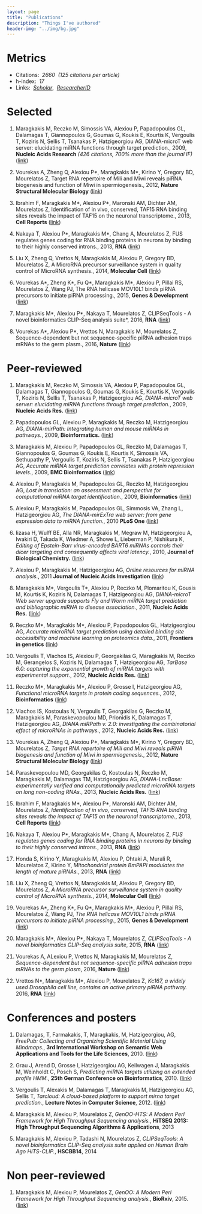 ```yaml
---
layout: page
title: "Publications"
description: "Things I've authored"
header-img: "../img/bg.jpg"
---
```


# Metrics

* Citations: &nbsp;*2660*  &nbsp;*(125 citations per article)*  
* h-index: &nbsp;*17*   
* Links: &nbsp;*[Scholar](https://scholar.google.com/citations?user=F3yZjVMAAAAJ)*, &nbsp;*[ResearcherID](http://www.researcherid.com/rid/F-5427-2010)*   

# Selected

1. Maragkakis M, Reczko M, Simossis VA, Alexiou P, Papadopoulos GL, Dalamagas T, Giannopoulos G, Goumas G, Koukis E, Kourtis K, Vergoulis T, Koziris N, Sellis T, Tsanakas P, Hatzigeorgiou AG, DIANA-microT web server: elucidating miRNA functions through target prediction., 2009, **Nucleic Acids Research** *(426 citations, 700% more than the journal IF)*
([link](http://nar.oxfordjournals.org/content/37/suppl_2/W273.abstract))

1. Vourekas A, Zheng Q, Alexiou P\*, Maragkakis M\*, Kirino Y, Gregory BD, Mourelatos Z, Target RNA repertoire of Mili and Miwi reveals piRNA biogenesis and function of Miwi in spermiogenesis., 2012, **Nature Structural Molecular Biology**
([link](http://www.nature.com/nsmb/journal/v19/n8/full/nsmb.2347.html))

1. Ibrahim F, Maragkakis M\*, Alexiou P\*, Maronski AM, Dichter AM, Mourelatos Z, Identification of in vivo, conserved, TAF15 RNA binding sites reveals the impact of TAF15 on the neuronal transcriptome., 2013, **Cell Reports**
([link](http://www.cell.com/cell-reports/abstract/S2211-1247(13)00028-4))

1. Nakaya T, Alexiou P\*, Maragkakis M\*, Chang A, Mourelatos Z, FUS regulates genes coding for RNA binding proteins in neurons by binding to their highly conserved introns., 2013, **RNA**
([link](http://rnajournal.cshlp.org/content/19/4/498.abstract))

1. Liu X, Zheng Q, Vrettos N, Maragkakis M, Alexiou P, Gregory BD, Mourelatos Z, A MicroRNA precursor surveillance system in quality control of MicroRNA synthesis., 2014, **Molecular Cell**
([link](http://www.cell.com/molecular-cell/abstract/S1097-2765(14)00610-8))

1. Vourekas A\*, Zheng K\*, Fu Q\*, Maragkakis M\*, Alexiou P, Pillai RS, Mourelatos Z, Wang PJ, The RNA helicase MOV10L1 binds piRNA precursors to initiate piRNA processing., 2015, **Genes & Development**
([link](http://genesdev.cshlp.org/content/early/2015/03/10/gad.254631.114))

1. Maragkakis M\*, Alexiou P\*, Nakaya T, Mourelatos Z, CLIPSeqTools - A novel bioinformatics CLIP-Seq analysis suite*, 2016, **RNA**
([link](http://rnajournal.cshlp.org/content/early/2015/11/17/rna.052167.115))

1. Vourekas A\*, Alexiou P\*, Vrettos N, Maragkakis M, Mourelatos Z, Sequence-dependent but not sequence-specific piRNA adhesion traps mRNAs to the germ plasm., 2016, **Nature**
([link](http://www.nature.com/nature/journal/v531/n7594/full/nature17150.html))

# Peer-reviewed

1.  Maragkakis M, Reczko M, Simossis VA, Alexiou P, Papadopoulos GL, Dalamagas
T, Giannopoulos G, Goumas G, Koukis E, Kourtis K, Vergoulis T, Koziris N,
Sellis T, Tsanakas P, Hatzigeorgiou AG, *DIANA-microT web server: elucidating
miRNA functions through target prediction.*, 2009, **Nucleic Acids Res.**
([link](http://nar.oxfordjournals.org/content/37/suppl_2/W273.abstract))

1.  Papadopoulos GL, Alexiou P, Maragkakis M, Reczko M, Hatzigeorgiou AG,
*DIANA-mirPath: Integrating human and mouse miRNAs in pathways.*, 2009,
**Bioinformatics.**
([link](http://bioinformatics.oxfordjournals.org/content/25/15/1991.abstract))

1.  Maragkakis M, Alexiou P, Papadopoulos GL, Reczko M, Dalamagas T,
Giannopoulos G, Goumas G, Koukis E, Kourtis K, Simossis VA, Sethupathy P,
Vergoulis T, Koziris N, Sellis T, Tsanakas P, Hatzigeorgiou AG, *Accurate
miRNA target prediction correlates with protein repression levels.*, 2009, **BMC
Bioinformatics**
([link](http://bmcbioinformatics.biomedcentral.com/articles/10.1186/1471-2105-10-295))

1.  Alexiou P, Maragkakis M, Papadopoulos GL, Reczko M, Hatzigeorgiou AG,
*Lost in translation: an assessment and perspective for computational miRNA
target identification.*, 2009, **Bioinformatics**
([link](http://bioinformatics.oxfordjournals.org/content/25/23/3049.abstract))

1.  Alexiou P, Maragkakis M, Papadopoulos GL, Simmosis VA, Zhang L,
Hatzigeorgiou AG, *The DIANA-mirExTra web server: from gene expression data
to miRNA function.*, 2010 **PLoS One**
([link](http://journals.plos.org/plosone/article?id=10.1371/journal.pone.0009171))

1.  Iizasa H, Wulff BE, Alla NR, Maragkakis M, Megraw M, Hatzigeorgiou A,
Iwakiri D, Takada K, Wiedmer A, Showe L, Lieberman P, Nishikura K, *Editing
of Epstein-Barr virus-encoded BART6 miRNAs controls their dicer targeting and
consequently affects viral latency.*, 2010, **Journal of Biological Chemistry.**
([link](http://www.jbc.org/content/285/43/33358.abstract))

1.  Alexiou P, Maragkakis M, Hatzigeorgiou AG, *Online resources for miRNA
analysis.*, 2011 **Journal of Nucleic Acids Investigation**
([link](http://www.pagepress.org/journals/index.php/jnai/article/view/jnai.2011.e4))

1.  Maragkakis M\*, Vergoulis T\*, Alexiou P, Reczko M, Plomaritou K, Gousis M,
Kourtis K, Koziris N, Dalamagas T, Hatzigeorgiou AG, *DIANA-microT Web server
upgrade supports Fly and Worm miRNA target prediction and bibliographic miRNA
to disease association.*, 2011, **Nucleic Acids Res.**
([link](http://nar.oxfordjournals.org/content/39/suppl_2/W145.abstract))


1.  Reczko M\*, Maragkakis M\*, Alexiou P, Papadopoulos GL, Hatzigeorgiou AG,
*Accurate microRNA target prediction using detailed binding site accessibility
and machine learning on proteomics data.*, 2011, **Frontiers in genetics**
([link](http://journal.frontiersin.org/article/10.3389/fgene.2011.00103/abstract))

1.  Vergoulis T, Vlachos IS, Alexiou P, Georgakilas G, Maragkakis M, Reczko M,
Gerangelos S, Koziris N, Dalamagas T, Hatzigeorgiou AG, *TarBase 6.0:
capturing the exponential growth of miRNA targets with experimental support.*,
 2012, **Nucleic Acids Res.**
([link](http://nar.oxfordjournals.org/content/40/D1/D222.abstract))

1.  Reczko M\*, Maragkakis M\*, Alexiou P, Grosse I, Hatzigeorgiou AG, *Functional
microRNA targets in protein coding sequences.*, 2012, **Bioinformatics**
([link](http://bioinformatics.oxfordjournals.org/content/28/6/771.abstract))

1.  Vlachos IS, Kostoulas N, Vergoulis T, Georgakilas G, Reczko M, Maragkakis
M, Paraskevopoulou MD, Prionidis K, Dalamagas T, Hatzigeorgiou AG, *DIANA
miRPath v. 2.0: investigating the combinatorial effect of microRNAs in
pathways.*, 2012, **Nucleic Acids Res.**
([link](http://nar.oxfordjournals.org/content/40/W1/W498.abstract))

1.  Vourekas A, Zheng Q, Alexiou P\*, Maragkakis M\*, Kirino Y, Gregory BD,
Mourelatos Z, *Target RNA repertoire of Mili and Miwi reveals piRNA
biogenesis and function of Miwi in spermiogenesis.*, 2012, **Nature Structural Molecular Biology**
([link](http://www.nature.com/nsmb/journal/v19/n8/full/nsmb.2347.html))

1.  Paraskevopoulou MD, Georgakilas G, Kostoulas N, Reczko M, Maragkakis M,
Dalamagas TM, Hatzigeorgiou AG, *DIANA-LncBase: experimentally verified and
computationally predicted microRNA targets on long non-coding RNAs.*, 2013,
**Nucleic Acids Res.**
([link](http://nar.oxfordjournals.org/content/41/D1/D239.abstract))

1.  Ibrahim F, Maragkakis M\*, Alexiou P\*, Maronski AM, Dichter AM, Mourelatos Z,
*Identification of in vivo, conserved, TAF15 RNA binding sites reveals the
impact of TAF15 on the neuronal transcriptome.*, 2013, **Cell Reports**
([link](http://www.cell.com/cell-reports/abstract/S2211-1247(13)00028-4))

1.  Nakaya T, Alexiou P\*, Maragkakis M\*, Chang A, Mourelatos Z, *FUS regulates
genes coding for RNA binding proteins in neurons by binding to their highly
conserved introns.*, 2013, **RNA**
([link](http://rnajournal.cshlp.org/content/19/4/498.abstract))

1.  Honda S, Kirino Y, Maragkakis M, Alexiou P, Ohtaki A, Murali R, Mourelatos
Z, Kirino Y, *Mitochondrial protein BmPAPI modulates the length of mature
piRNAs.*, 2013, **RNA**
([link](http://rnajournal.cshlp.org/content/19/10/1405.abstract))

1.  Liu X, Zheng Q, Vrettos N, Maragkakis M, Alexiou P, Gregory BD, Mourelatos
Z, *A MicroRNA precursor surveillance system in quality control of MicroRNA
synthesis.*, 2014, **Molecular Cell**
([link](http://www.cell.com/molecular-cell/abstract/S1097-2765(14)00610-8))

1.  Vourekas A\*, Zheng K\*, Fu Q\*, Maragkakis M\*, Alexiou P, Pillai RS,
Mourelatos Z, Wang PJ, *The RNA helicase MOV10L1 binds piRNA precursors to
initiate piRNA processing.*, 2015, **Genes & Development**
([link](http://genesdev.cshlp.org/content/early/2015/03/10/gad.254631.114))

1.  Maragkakis M\*, Alexiou P\*, Nakaya T, Mourelatos Z, *CLIPSeqTools - A novel
bioinformatics CLIP-Seq analysis suite*, 2015, **RNA**
([link](http://rnajournal.cshlp.org/content/early/2015/11/17/rna.052167.115))

1.  Vourekas A, ALexiou P, Vrettos N, Maragkakis M, Mourelatos Z,
*Sequence-dependent but not sequence-specific piRNA adhesion traps mRNAs to
the germ plasm*, 2016, **Nature**
([link](http://www.nature.com/nature/journal/v531/n7594/full/nature17150.html))

1. Vrettos N\*, Maragkakis M\*, Alexiou P, Mourelatos Z, *Kc167, a widely used
Drosophila cell line, contains an active primary piRNA pathway.* 2016, **RNA**
([link](http://rnajournal.cshlp.org/content/early/2016/10/27/rna.059139.116.abstract))

# Conferences and posters

1.  Dalamagas, T, Farmakakis, T, Maragkakis, M, Hatzigeorgiou, AG, *FreePub:
Collecting and Organizing Scientific Material Using Mindmaps.*, **3rd
International Workshop on Semantic Web Applications and Tools for the Life
Sciences**, 2010.
([link](http://ceur-ws.org/Vol-698/paper11.pdf))

1.  Grau J, Arend D, Grosse I, Hatzigeorgiou AG, Keilwagen J, Maragkakis M,
Weinholdt C, Posch S, *Predicting miRNA targets utilizing an extended profile
HMM.*, **25th German Conference on Bioinformatics**, 2010.
([link](https://www.researchgate.net/publication/221493448_Predicting_miRNA_targets_utilizing_an_Extended_Profile_HMM))

1. Vergoulis T, Alexakis M, Dalamagas T, Maragkakis M, Hatzigeorgiou AG,
Sellis T, *Tarcloud: A cloud-based platform to support mirna target
prediction.*, **Lecture Notes in Computer Science**, 2012.
([link](http://link.springer.com/chapter/10.1007%2F978-3-642-31235-9_48))

1.  Maragkakis M, Alexiou P, Mourelatos Z, *GenOO-HTS: A Modern Perl Framework
for High Throughput Sequencing analysis.*, **HiTSEQ 2013: High Throughput
Sequencing Algorithms & Applications**, 2013

1.  Maragkakis M, Alexiou P, Tadashi N, Mourelatos Z, *CLIPSeqTools: A novel
bioinformatics CLIP-Seq analysis suite applied on Human Brain Ago HITS-CLIP.*,
**HSCBB14**, 2014

# Non peer-reviewed

1.  Maragkakis M, Alexiou P, Mourelatos Z, *GenOO: A Modern Perl Framework
for High Throughput Sequencing analysis.*, **BioRxiv**, 2015.
([link](http://biorxiv.org/content/early/2015/11/03/019265))
